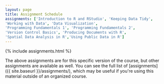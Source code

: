 ```yaml
---
layout: page
title: Assignment Schedule
assignments: ['Introduction to R and RStudio', 'Keeping Data Tidy',
'Working with Data', 'Data Visualization',
'Programming Fundamentals 1', 'Programming Fundamentals 2',
'Version Control Basics', 'Producing Documents with R',
'Spatial Data Analysis in R','Using Public Data in R']
---
```


{% include assignments.html %}

The above assignments are for this specific version of the course, but other
assignments are available as well. You can see the full list of
[assignments]({{ site.baseurl }}/assignments/), which may be useful if you're using this material
outside of an organized course.

<!-- Schedule Management
- Update the `assignments:` list with `title:` from `assignments/` files. 
- Add 'Template' to `assignments:` to view the course template from `docs/`. 
- The remaining content should be left AS IS.
'Putting It All Together',

-->
